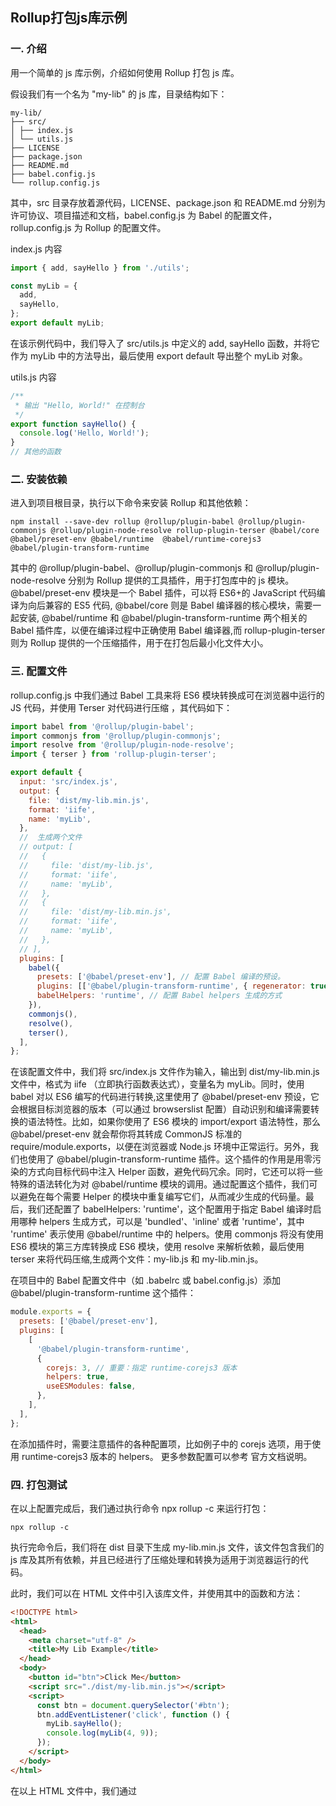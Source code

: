 ## Rollup打包js库示例

### 一. 介绍

用一个简单的 js 库示例，介绍如何使用 Rollup 打包 js 库。

假设我们有一个名为 "my-lib" 的 js 库，目录结构如下：

```shell
my-lib/
├── src/
│ ├── index.js
│ └── utils.js
├── LICENSE
├── package.json
├── README.md
├── babel.config.js
└── rollup.config.js
```

其中，src 目录存放着源代码，LICENSE、package.json 和 README.md 分别为许可协议、项目描述和文档，babel.config.js 为 Babel 的配置文件，rollup.config.js 为 Rollup 的配置文件。

index.js 内容

```javascript
import { add, sayHello } from './utils';

const myLib = {
  add,
  sayHello,
};
export default myLib;
```

在该示例代码中，我们导入了 src/utils.js 中定义的 add, sayHello 函数，并将它作为 myLib 中的方法导出，最后使用 export default 导出整个 myLib 对象。

utils.js 内容

```javascript
/**
 * 输出 "Hello, World!" 在控制台
 */
export function sayHello() {
  console.log('Hello, World!');
}
// 其他的函数
```

### 二. 安装依赖

进入到项目根目录，执行以下命令来安装 Rollup 和其他依赖：

```shell
npm install --save-dev rollup @rollup/plugin-babel @rollup/plugin-commonjs @rollup/plugin-node-resolve rollup-plugin-terser @babel/core @babel/preset-env @babel/runtime  @babel/runtime-corejs3  @babel/plugin-transform-runtime
```

其中的 @rollup/plugin-babel、@rollup/plugin-commonjs 和 @rollup/plugin-node-resolve 分别为 Rollup 提供的工具插件，用于打包库中的 js 模块。
@babel/preset-env 模块是一个 Babel 插件，可以将 ES6+的 JavaScript 代码编译为向后兼容的 ES5 代码,
@babel/core 则是 Babel 编译器的核心模块，需要一起安装,
@babel/runtime 和 @babel/plugin-transform-runtime 两个相关的 Babel 插件库，以便在编译过程中正确使用 Babel 编译器,而 rollup-plugin-terser 则为 Rollup 提供的一个压缩插件，用于在打包后最小化文件大小。

### 三. 配置文件

rollup.config.js 中我们通过 Babel 工具来将 ES6 模块转换成可在浏览器中运行的 JS 代码，并使用 Terser 对代码进行压缩 ，其代码如下：

```javascript
import babel from '@rollup/plugin-babel';
import commonjs from '@rollup/plugin-commonjs';
import resolve from '@rollup/plugin-node-resolve';
import { terser } from 'rollup-plugin-terser';

export default {
  input: 'src/index.js',
  output: {
    file: 'dist/my-lib.min.js',
    format: 'iife',
    name: 'myLib',
  },
  //  生成两个文件
  // output: [
  //   {
  //     file: 'dist/my-lib.js',
  //     format: 'iife',
  //     name: 'myLib',
  //   },
  //   {
  //     file: 'dist/my-lib.min.js',
  //     format: 'iife',
  //     name: 'myLib',
  //   },
  // ],
  plugins: [
    babel({
      presets: ['@babel/preset-env'], // 配置 Babel 编译的预设。
      plugins: [['@babel/plugin-transform-runtime', { regenerator: true }]], // 配置 Babel 编译的插件。
      babelHelpers: 'runtime', // 配置 Babel helpers 生成的方式
    }),
    commonjs(),
    resolve(),
    terser(),
  ],
};
```

在该配置文件中，我们将 src/index.js 文件作为输入，输出到 dist/my-lib.min.js 文件中，格式为 iife （立即执行函数表达式），变量名为 myLib。同时，使用 babel 对以 ES6 编写的代码进行转换,这里使用了 @babel/preset-env 预设，它会根据目标浏览器的版本（可以通过 browserslist 配置）自动识别和编译需要转换的语法特性。比如，如果你使用了 ES6 模块的 import/export 语法特性，那么 @babel/preset-env 就会帮你将其转成 CommonJS 标准的 require/module.exports，以便在浏览器或 Node.js 环境中正常运行。另外，我们也使用了 @babel/plugin-transform-runtime 插件。这个插件的作用是用零污染的方式向目标代码中注入 Helper 函数，避免代码冗余。同时，它还可以将一些特殊的语法转化为对 @babel/runtime 模块的调用。通过配置这个插件，我们可以避免在每个需要 Helper 的模块中重复编写它们，从而减少生成的代码量。最后，我们还配置了 babelHelpers: 'runtime'，这个配置用于指定 Babel 编译时启用哪种 helpers 生成方式，可以是 'bundled'、'inline' 或者 'runtime'，其中 'runtime' 表示使用 @babel/runtime 中的 helpers。使用 commonjs 将没有使用 ES6 模块的第三方库转换成 ES6 模块，使用 resolve 来解析依赖，最后使用 terser 来将代码压缩,生成两个文件：my-lib.js 和 my-lib.min.js。

在项目中的 Babel 配置文件中（如 .babelrc 或 babel.config.js）添加 @babel/plugin-transform-runtime 这个插件：

```javascript
module.exports = {
  presets: ['@babel/preset-env'],
  plugins: [
    [
      '@babel/plugin-transform-runtime',
      {
        corejs: 3, // 重要：指定 runtime-corejs3 版本
        helpers: true,
        useESModules: false,
      },
    ],
  ],
};
```

在添加插件时，需要注意插件的各种配置项，比如例子中的 corejs 选项，用于使用 runtime-corejs3 版本的 helpers。 更多参数配置可以参考 官方文档说明。

### 四. 打包测试

在以上配置完成后，我们通过执行命令 npx rollup -c 来运行打包：

```shell
npx rollup -c
```

执行完命令后，我们将在 dist 目录下生成 my-lib.min.js 文件，该文件包含我们的 js 库及其所有依赖，并且已经进行了压缩处理和转换为适用于浏览器运行的代码。

此时，我们可以在 HTML 文件中引入该库文件，并使用其中的函数和方法：

```html
<!DOCTYPE html>
<html>
  <head>
    <meta charset="utf-8" />
    <title>My Lib Example</title>
  </head>
  <body>
    <button id="btn">Click Me</button>
    <script src="./dist/my-lib.min.js"></script>
    <script>
      const btn = document.querySelector('#btn');
      btn.addEventListener('click', function () {
        myLib.sayHello();
        console.log(myLib(4, 9));
      });
    </script>
  </body>
</html>
```

在以上 HTML 文件中，我们通过 <script> 标签引入并使用了我们的 my-lib.min.js 库文件，并在表单按钮上添加了单击监听事件，调用了 myLib.sayHello() 方法打印出 Hello, World! 的信息。

到这里，我们就成功地使用 Rollup 打包了一个简单的 js 库，并在实际使用中进行了测试。

### 五. 单元测试

添加单元测试可以帮助你更好地保证代码的质量和稳定性，以及减少在后续开发中因为代码修改而引入的潜在问题。

#### (一) 普通测试

##### 1. 安装 Jest

```shell
npm install --save-dev jest
```

##### 2.创建测试用例文件：

在项目根目录下创建一个 **__tests__** 目录，在该目录下创建 myLib.spec.js 文件，作为测试用例的入口文件。示例代码如下：

```javascript
import myLib from '../src/index';

describe('myLib', () => {
  describe('add()', () => {
    test('adds two numbers', () => {
      expect(myLib.add(1, 2)).toBe(3);
    });

    it('works with negative numbers', () => {
      expect(myLib.add(-1, -2)).toBe(-3);
    });

    test('works with zeros', () => {
      expect(myLib.add(0, 0)).toBe(0);
    });

    // ... 更多测试用例
  });
});
```

在上述示例代码中，我们使用 Jest 提供的 describe() 和 it() 函数来描述测试用例。其中，describe('myLib', () => {}) 表示测试 myLib 库，it('adds two numbers', () => {}) 表示一种测试场景。使用 expect() 和 toBe() 函数来检查测试的值是否与预期值相等。

##### 3. 修改 package.json 文件：

在 package.json 文件的 scripts 中添加一个名为 test 的脚本：

```json
"scripts": {
  "build": "rollup -c",
  "test": "jest"
},
```

##### 4. 运行单元测试：

最后，在终端中运行以下命令来运行单元测试：

```shell
npm run test
```



#### (二) DOM测试

当我们想模拟浏览器中测试，需要安装支持测试浏览器中运行 JavaScript 的库，例如 jsdom 和 jest-environment-jsdom：

```shell
npm install --save-dev jsdom jest-environment-jsdom
```

在测试文件中导入 'dist/my-lib.min.js' 文件，并创建 DOM 环境：

```javascript
import fs from 'fs';
import path from 'path';
import { JSDOM } from 'jsdom';

describe('my lib', () => {
  let myLib;

  beforeAll(() => {
    const code = fs.readFileSync(path.resolve(__dirname, '..', 'dist', 'my-lib.min.js'), 'utf-8');
    const dom = new JSDOM(`<!DOCTYPE html><body></body>`, { runScripts: 'dangerously' });
    const scriptEl = dom.window.document.createElement('script');
    scriptEl.textContent = code;
    dom.window.document.body.appendChild(scriptEl);
    myLib = dom.window.myLib;
  });

  test('adds two numbers correctly', () => {
    expect(myLib.add(1, 2)).toBe(3);
  });

  // ...更多测试用例
});
```

在上述代码中，我们通过 fs 和 path 模块加载 'dist/my-lib.min.js' 文件的代码，然后使用 JSDOM 创建一个模拟的浏览器环境，并将 'dist/my-lib.min.js' 的代码注入到模拟的 DOM 中。最后，我们把模拟的浏览器环境中的全局对象中的 myLib 变量赋值给本地的 myLib 变量，以供测试用例使用。

在终端中运行以下命令来运行单元测试：

```shell
npm run test
```

结果

```shell

PASS  __tests__/index.spec.js
PASS  __tests__/myLib.test.js

Test Suites: 2 passed, 2 total
Tests:       4 passed, 4 total
Snapshots:   0 total
Time:        4.74 s
Ran all test suites.
```
